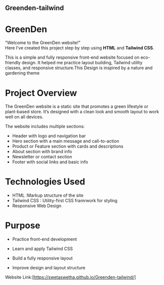 ## Greenden-tailwind

# GreenDen

"Welcome to the GreenDen website!"  
Here I’ve created this project step by step using **HTML** and **Tailwind CSS**.

This is a simple and fully responsive front-end website focused on eco-friendly design. It helped me practice layout building, Tailwind utility classes, and responsive structure.This Design is inspired by a nature and gardening theme

# Project Overview

The GreenDen website is a static site that promotes a green lifestyle or plant-based store. It’s designed with a clean look and smooth layout to work well on all devices.

The website includes multiple sections:

- Header with logo and navigation bar  
- Hero section with a main message and call-to-action  
- Product or Feature section with cards and descriptions  
- About section with brand info  
- Newsletter or contact section  
- Footer with social links and basic info

# Technologies Used

- HTML :Markup structure of the site
- Tailwind CSS : Utility-first CSS framrwork for styling  
- Responsive Web Design

# Purpose

- Practice front-end development

- Learn and apply Tailwind CSS

- Build a fully responsive layout

- Improve design and layout structure

Website Link:[https://swetaswetha.github.io/Greenden-tailwind/]
